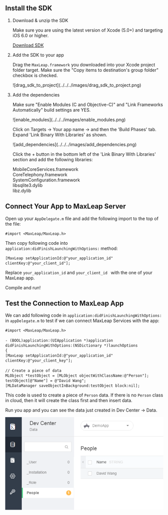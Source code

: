 ## Install the SDK

1. Download & unzip the SDK

	Make sure you are using the latest version of Xcode (5.0+) and targeting iOS 6.0 or higher.

	<a class="download-sdk" href="https://raw.githubusercontent.com/LeapAppServices/LAS-SDK-Release/master/iOS/v1.5.0/LASAll-v1.5.0.zip">Download SDK</a>

2. Add the SDK to your app

	Drag the `MaxLeap.framework` you downloaded into your Xcode project folder target. Make sure the "Copy items to destination's group folder" checkbox is checked.
	
	<p class="image-wrapper">
	![drag_sdk_to_project](../../../images/drag_sdk_to_project.png)

3. Add the dependencies
	
	Make sure "Enable Modules (C and Objective-C)" and "Link Frameworks Automatically" build settings are YES.
    
    <p class="image-wrapper">
    ![enable_modules](../../../images/enable_modules.png)

	Click on Targets → Your app name → and then the 'Build Phases' tab.</br>
	Expand 'Link Binary With Libraries' as shown.
	
	<p class="image-wrapper">
	![add_dependencies](../../../images/add_dependencies.png)
    
	Click the + button in the bottom left of the 'Link Binary With Libraries' section and add the following libraries:
	
	MobileCoreServices.framework</br>
	CoreTelephony.framework</br>
	SystemConfiguration.framework</br>
	libsqlite3.dylib</br>
	libz.dylib</br>

## Connect Your App to MaxLeap Server

Open up your `AppDelegate.m` file and add the following import to the top of the file:

```objc
#import <MaxLeap/MaxLeap.h>
```
Then copy following code into `application:didFinishLaunchingWithOptions:` method:

```objc
[MaxLeap setApplicationId:@"your_application_id" clientKey:@"your_client_id"];
```

Replace `your_application_id` and `your_client_id ` with the one of your MaxLeap app.


Compile and run!


## Test the Connection to MaxLeap App
We can add following code in `application:didFinishLaunchingWithOptions:` in `appDelegate.m` to test if we can connect MaxLeap Services with the app:


```objc
#import <MaxLeap/MaxLeap.h>

- (BOOL)application:(UIApplication *)application didFinishLaunchingWithOptions:(NSDictionary *)launchOptions
{
[MaxLeap setApplicationId:@"your_application_id" clientKey:@"your_client_key"];

// Create a piece of data
MLObject *testObject = [MLObject objectWithClassName:@"Person"];
testObject[@"Name"] = @"David Wang";
[MLDataManager saveObjectInBackground:testObject block:nil];
```

This code is used to create a piece of `Person` data. If there is no `Person` class in cloud, then it will create the class first and then insert data. 

Run you app and you can see the data just created in Dev Center -> Data.

![imgSDKQSTestAddObj](../../../images/imgSDKQSTestAddObj.png)
